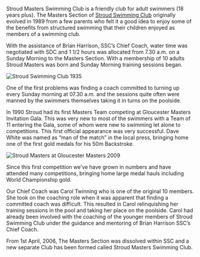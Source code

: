 Stroud Masters Swimming Club is a friendly club for adult swimmers (18 years plus). The Masters Section of [Stroud Swimming Club](https://uk.teamunify.com/team/recstsc/page/about/club-history) originally evolved in 1989 from a few parents who felt it a good idea to enjoy some of the benefits from structured swimming that their children enjoyed as members of a swimming club.

With the assistance of Brian Harrison, SSC’s Chief Coach, water time was negotiated with SDC and 1 1/2 hours was allocated from 7.30 a.m. on a Sunday Morning to the Masters Section. With a membership of 10 adults Stroud Masters was born and Sunday Morning training sessions began.

![Stroud Swimming Club 1935](/images/2014/12/ssc_july_1935.png)

One of the first problems was finding a coach committed to turning up every Sunday morning at 07.30 a.m. and the sessions quite often were manned by the swimmers themselves taking it in turns on the poolside.

In 1990 Stroud had its first Masters Team competing at Gloucester Masters Invitation Gala. This was very new to most of the swimmers with a Team of 11 entering the Gala, some of whom were new to swimming let alone to competitions. This first official appearance was very successful. Dave White was named as “man of the match” in the local press, bringing home one of the first gold medals for his 50m Backstroke.

![Stroud Masters at Gloucester Masters 2009](/images/2014/12/glosmasters09.jpg)

Since this first competition we’ve have grown in numbers and have attended many competitions, bringing home large medal hauls including World Championship gold.

Our Chief Coach was Carol Twinning who is one of the original 10 members. She took on the coaching role when it was apparent that finding a committed coach was difficult. This resulted in Carol relinquishing her training sessions in the pool and taking her place on the poolside. Carol had already been involved with the coaching of the younger members of Stroud Swimming Club under the guidance and mentoring of Brian Harrison SSC’s Chief Coach.

From 1st April, 2006, The Masters Section was dissolved within SSC and a new separate Club has been formed called Stroud Masters Swimming Club.
